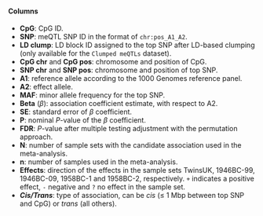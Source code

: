 #### Columns

- **CpG**: CpG ID.
- **SNP**: meQTL SNP ID in the format of `chr:pos_A1_A2`.
- **LD clump**: LD block ID assigned to the top SNP after LD-based clumping (only available for the `Clumped meQTLs` dataset).
- **CpG chr** and **CpG pos**: chromosome and position of CpG.
- **SNP chr** and **SNP pos**: chromosome and position of top SNP.
- **A1**: reference allele according to the 1000 Genomes reference panel.
- **A2**: effect allele.
- **MAF**: minor allele frequency for the top SNP.
- **Beta** ($\beta$): association coefficient estimate, with respect to A2.
- **SE**: standard error of $\beta$ coefficient.
- **P**: nominal *P*-value of the $\beta$ coefficient.
- **FDR**: *P*-value after multiple testing adjustment with the permutation approach.
- **N**: number of sample sets with the candidate association used in the meta-analysis.
- **n**: number of samples used in the meta-analysis.
- **Effects**: direction of the effects in the sample sets TwinsUK, 1946BC-99, 1946BC-09, 1958BC-1 and 1958BC-2, respectively. `+` indicates a positive effect, `-` negative and `?` no effect in the sample set.
- ***Cis/Trans***: type of association, can be *cis* ($\leq$ 1 Mbp between top SNP and CpG) or *trans* (all others).
